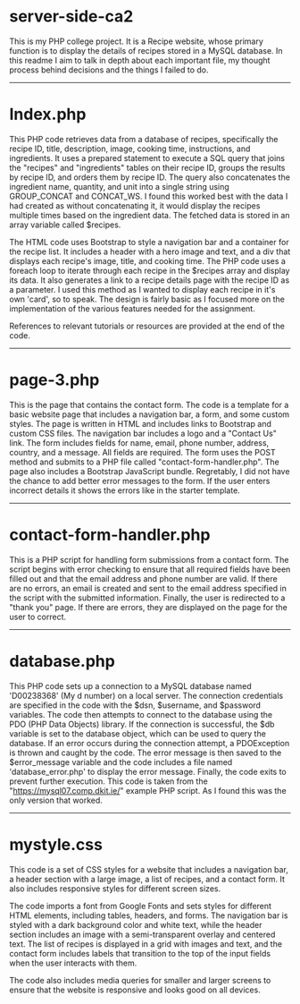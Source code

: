 # server-side-ca2
This is my PHP college project. It is a Recipe website, whose primary function is to display the details of recipes stored in a MySQL database. In this readme I aim to talk in depth about each important file, my thought process behind decisions and the things I failed to do.

---
# Index.php
This PHP code retrieves data from a database of recipes, specifically the recipe ID, title, description, image, cooking time, instructions, and ingredients. It uses a prepared statement to execute a SQL query that joins the "recipes" and "ingredients" tables on their recipe ID, groups the results by recipe ID, and orders them by recipe ID. The query also concatenates the ingredient name, quantity, and unit into a single string using GROUP_CONCAT and CONCAT_WS. I found this worked best with the data I had created as without concatenating it, it would display the recipes multiple times based on the ingredient data. The fetched data is stored in an array variable called $recipes.

The HTML code uses Bootstrap to style a navigation bar and a container for the recipe list. It includes a header with a hero image and text, and a div that displays each recipe's image, title, and cooking time. The PHP code uses a foreach loop to iterate through each recipe in the $recipes array and display its data. It also generates a link to a recipe details page with the recipe ID as a parameter. I used this method as I wanted to display each recipe in it's own 'card', so to speak. The design is fairly basic as I focused more on the implementation of the various features needed for the assignment.

References to relevant tutorials or resources are provided at the end of the code.

---
# page-3.php
This is the page that contains the contact form. The code is a template for a basic website page that includes a navigation bar, a form, and some custom styles. The page is written in HTML and includes links to Bootstrap and custom CSS files. The navigation bar includes a logo and a "Contact Us" link. The form includes fields for name, email, phone number, address, country, and a message. All fields are required. The form uses the POST method and submits to a PHP file called "contact-form-handler.php". The page also includes a Bootstrap JavaScript bundle. Regretably, I did not have the chance to add better error messages to the form. If the user enters incorrect details it shows the errors like in the starter template.

---
# contact-form-handler.php
This is a PHP script for handling form submissions from a contact form. The script begins with error checking to ensure that all required fields have been filled out and that the email address and phone number are valid. If there are no errors, an email is created and sent to the email address specified in the script with the submitted information. Finally, the user is redirected to a "thank you" page. If there are errors, they are displayed on the page for the user to correct.

---
# database.php
This PHP code sets up a connection to a MySQL database named 'D00238368' (My d number) on a local server. The connection credentials are specified in the code with the $dsn, $username, and $password variables.
The code then attempts to connect to the database using the PDO (PHP Data Objects) library. If the connection is successful, the $db variable is set to the database object, which can be used to query the database.
If an error occurs during the connection attempt, a PDOException is thrown and caught by the code. The error message is then saved to the $error_message variable and the code includes a file named 'database_error.php' to display the error message. Finally, the code exits to prevent further execution.
This code is taken from the "https://mysql07.comp.dkit.ie/" example PHP script. As I found this was the only version that worked.

---
# mystyle.css
This code is a set of CSS styles for a website that includes a navigation bar, a header section with a large image, a list of recipes, and a contact form. It also includes responsive styles for different screen sizes.

The code imports a font from Google Fonts and sets styles for different HTML elements, including tables, headers, and forms. The navigation bar is styled with a dark background color and white text, while the header section includes an image with a semi-transparent overlay and centered text. The list of recipes is displayed in a grid with images and text, and the contact form includes labels that transition to the top of the input fields when the user interacts with them.

The code also includes media queries for smaller and larger screens to ensure that the website is responsive and looks good on all devices.
